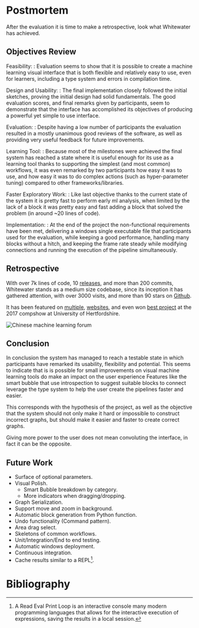 Postmortem
==========

After the evaluation it is time to make a retrospective, look what Whitewater
has achieved.


Objectives Review
-----------------
<!--
Research:
:   Background research was conducted on fields covered by the
    system. It was particularly interesting learning about the dataflow paradigm,
    because it is a niche I was not familiar with.
    It was also great looking at the available commercial solutions, they prove
    that there is a lot of enterprise interests on this kind of systems.

Requirements:
:   The bi-weekly iterations worked reasonably well, there was not
    anything that got stuck or delayed more than one additional iteration.
    It also proved useful for having a usable system from even the first iteration.

Testing:
:   Probably the weakest part of the project because all the backend
    is based around visual elements unit testing proved pretty useless, and this
    part comprised the biggest part of the code.
-->

Feasibility:
:   Evaluation seems to show that it is possible to create a machine learning
    visual interface that is both flexible and relatively easy to use, even
    for learners, including a type system and errors in compilation time.

Design and Usability:
:   The final implementation closely followed the initial sketches, proving the
    initial design had solid fundamentals.
    The good evaluation scores, and final remarks given by participants, seem to
    demonstrate that the interface has accomplished its objectives of
    producing a powerful yet simple to use interface.

Evaluation:
:   Despite having a low number of participants the evaluation
    resulted in a mostly unanimous good reviews of the software, as well as
    providing very useful feedback for future improvements.

Learning Tool:
:   Because most of the milestones were achieved the final system has reached a
    state where it is useful enough for its use as a learning tool thanks to
    supporting the simplest (and most common) workflows, it was even
    remarked by two participants how easy it was to use, and how easy it was to do
    complex actions (such as hyper-parameter tuning) compared to other
    frameworks/libraries.

Faster Exploratory Work:
:   Like last objective thanks to the current state of the system it is pretty
    fast to perform early ml analysis, when limited by the lack of a block it
    was pretty easy and fast adding a block that solved the problem (in around
    ~20 lines of code).

Implementation:
:   At the end of the project the non-functional requirements have been met,
    delivering a windows single executable file that participants used for the
    evaluation, while keeping a good performance, handling many blocks without
    a hitch, and keeping the frame rate steady while modifying connections and
    running the execution of the pipeline simultaneously.

Retrospective
-------------
With over 7k lines of code, 10 [releases], and more than 200 commits, Whitewater
stands as a medium size codebase, since its inception it has gathered
attention, with over 3000 visits, and more than 90 stars on [Github].

<!--
![Lines of code](images/loc.png)
-->

It has been featured on [multiple], [websites], and even won [best project] at
the 2017 compshow at University of Hertfordshire.

![Chinese machine learning forum](images/china.png)


Conclusion
----------
In conclusion the system has managed to reach a testable state in which
participants have remarked its usability, flexibility and potential.
This seems to indicate that is is possible for small improvements on visual
machine learning tools do make an impact on the user experience
Features like the smart bubble that use introspection to suggest suitable
blocks to connect leverage the type system to help the user create the
pipelines faster and easier.

This corresponds with the hypothesis of the project, as well as the objective
that the system should not only make it hard or impossible to construct
incorrect graphs, but should make it easier and faster to create correct graphs.

Giving more power to the user does not mean convoluting the interface,
in fact it can be the opposite.


Future Work
-----------
* Surface of optional parameters.
* Visual Polish.
    - Smart Bubble breakdown by category.
    - More indicators when dragging/dropping.
* Graph Serialization.
* Support move and zoom in background.
* Automatic block generation from Python function.
* Undo functionality (Command pattern).
* Area drag select.
* Skeletons of common workflows.
* Unit/Integration/End to end testing.
* Automatic windows deployment.
* Continuous integration.
* Cache results similar to a REPL[^REPL].

Bibliography
============

[Github]: htttps://github.com/AlvarBer/Whitewater
[releases]: htttps://github.com/AlvarBer/Whitewater/releases
[multiple]: http://mailchi.mp/pythonweekly/python-weekly-issue-295
[websites]: http://forum.ai100.com.cn/blog/thread/ml-2017-05-10/
[best project]: https://twitter.com/HertfordshireCS/status/857266574356598785

[^REPL]: A Read Eval Print Loop is an interactive console many modern
    programming languages that allows for the interactive execution of
    expressions, saving the results in a local session.

